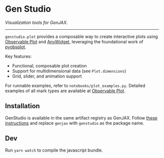 # Gen Studio
_Visualization tools for GenJAX._

-----

`genstudio.plot` provides a composable way to create interactive plots using [Observable Plot](https://observablehq.com/plot/)
and [AnyWidget](https://github.com/manzt/anywidget), leveraging the foundational work of [pyobsplot](https://github.com/juba/pyobsplot).

Key features:

- Functional, composable plot creation
- Support for multidimensional data (see `Plot.dimensions`)
- Grid, slider, and animation support

For runnable examples, refer to `notebooks/plot_examples.py`. Detailed examples of all mark types are available at [Observable Plot](https://observablehq.com/plot/).

## Installation

GenStudio is available in the same artifact registry as GenJAX. Follow [these instructions](https://github.com/probcomp/genjax?tab=readme-ov-file#quickstart) and replace `genjax` with `genstudio` as the package name.

## Dev

Run `yarn watch` to compile the javascript bundle.